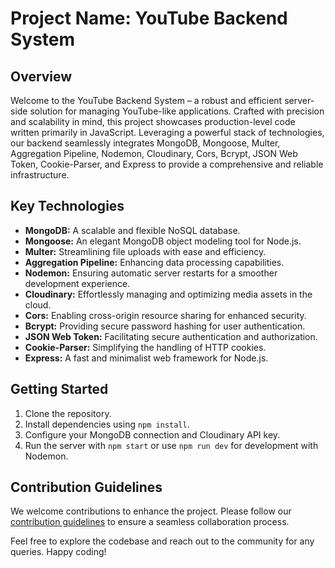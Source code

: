 # Project Name: YouTube Backend System

## Overview
Welcome to the YouTube Backend System – a robust and efficient server-side solution for managing YouTube-like applications. Crafted with precision and scalability in mind, this project showcases production-level code written primarily in JavaScript. Leveraging a powerful stack of technologies, our backend seamlessly integrates MongoDB, Mongoose, Multer, Aggregation Pipeline, Nodemon, Cloudinary, Cors, Bcrypt, JSON Web Token, Cookie-Parser, and Express to provide a comprehensive and reliable infrastructure.

## Key Technologies
- **MongoDB:** A scalable and flexible NoSQL database.
- **Mongoose:** An elegant MongoDB object modeling tool for Node.js.
- **Multer:** Streamlining file uploads with ease and efficiency.
- **Aggregation Pipeline:** Enhancing data processing capabilities.
- **Nodemon:** Ensuring automatic server restarts for a smoother development experience.
- **Cloudinary:** Effortlessly managing and optimizing media assets in the cloud.
- **Cors:** Enabling cross-origin resource sharing for enhanced security.
- **Bcrypt:** Providing secure password hashing for user authentication.
- **JSON Web Token:** Facilitating secure authentication and authorization.
- **Cookie-Parser:** Simplifying the handling of HTTP cookies.
- **Express:** A fast and minimalist web framework for Node.js.

## Getting Started
1. Clone the repository.
2. Install dependencies using `npm install`.
3. Configure your MongoDB connection and Cloudinary API key.
4. Run the server with `npm start` or use `npm run dev` for development with Nodemon.

## Contribution Guidelines
We welcome contributions to enhance the project. Please follow our [contribution guidelines](CONTRIBUTING.md) to ensure a seamless collaboration process.

Feel free to explore the codebase and reach out to the community for any queries. Happy coding!
